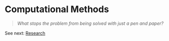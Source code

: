# Computational Methods
> *What stops the problem from being solved with just a pen and paper?*

See next: [Research](1.4-research.md)
